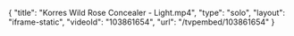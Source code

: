 {
    "title": "Korres Wild Rose Concealer - Light.mp4",
    "type": "solo",
    "layout": "iframe-static",
    "videoId": "103861654",
    "url": "\/tvpembed\/103861654"
}